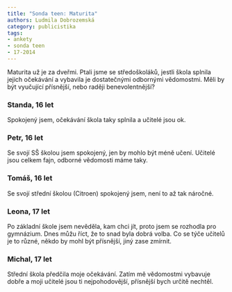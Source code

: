 ```yaml
---
title: "Sonda teen: Maturita"
authors: Ludmila Dobrozemská
category: publicistika
tags:
- ankety
- sonda teen
- 17-2014
---
```


Maturita už je za dveřmi. Ptali jsme se středoškoláků, jestli škola splnila jejich očekávání a vybavila je dostatečnými odbornými vědomostmi. Měli by být vyučující přísnější, nebo raději benevolentnější?

### Standa, 16 let
Spokojený jsem, očekávání škola taky splnila a učitelé jsou ok.

### Petr, 16 let
Se svojí SŠ školou jsem spokojený, jen by mohlo být méně učení. Učitelé jsou celkem fajn, odborné vědomosti máme taky.

### Tomáš, 16 let
Se svojí střední školou (Citroen) spokojený jsem, není to až tak náročné.

### Leona, 17 let
Po základní škole jsem nevěděla, kam chci jít, proto jsem se rozhodla pro gymnázium. Dnes můžu říct, že to snad byla dobrá volba. Co se týče učitelů je to různé, někdo by mohl být přísnější, jiný zase zmírnit. 

### Michal, 17 let
Střední škola předčila moje očekávání. Zatím mě vědomostmi vybavuje dobře a moji učitelé jsou ti nejpohodovější, přísnější bych určitě nechtěl.
